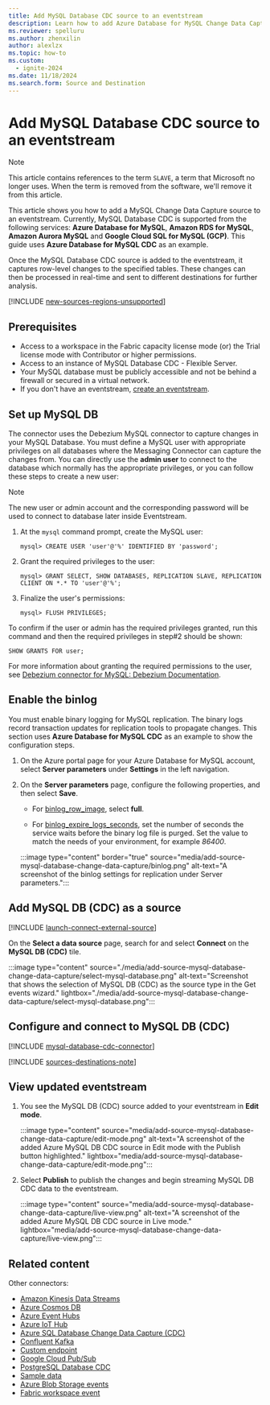 ```yaml
---
title: Add MySQL Database CDC source to an eventstream
description: Learn how to add Azure Database for MySQL Change Data Capture (CDC) source to an eventstream.
ms.reviewer: spelluru
ms.author: zhenxilin
author: alexlzx
ms.topic: how-to
ms.custom:
  - ignite-2024
ms.date: 11/18/2024
ms.search.form: Source and Destination
---
```


# Add MySQL Database CDC source to an eventstream

>[!NOTE]
>This article contains references to the term `SLAVE`, a term that Microsoft no longer uses. When the term is removed from the software, we'll remove it from this article.

This article shows you how to add a MySQL Change Data Capture source to an eventstream. Currently, MySQL Database CDC is supported from the following services: **Azure Database for MySQL**, **Amazon RDS for MySQL**,  **Amazon Aurora MySQL** and **Google Cloud SQL for MySQL (GCP)**. This guide uses **Azure Database for MySQL CDC** as an example.

Once the MySQL Database CDC source is added to the eventstream, it captures row-level changes to the specified tables. These changes can then be processed in real-time and sent to different destinations for further analysis.

[!INCLUDE [new-sources-regions-unsupported](./includes/new-sources-regions-unsupported.md)]

## Prerequisites

- Access to a workspace in the Fabric capacity license mode (or) the Trial license mode with Contributor or higher permissions. 
- Access to an instance of MySQL Database CDC - Flexible Server.
- Your MySQL database must be publicly accessible and not be behind a firewall or secured in a virtual network.
- If you don't have an eventstream, [create an eventstream](create-manage-an-eventstream.md). 


## Set up MySQL DB

The connector uses the Debezium MySQL connector to capture changes in your MySQL Database. You must define a MySQL user with appropriate privileges on all databases where the Messaging Connector can capture the changes from. You can directly use the **admin user** to connect to the database which normally has the appropriate privileges, or you can follow these steps to create a new user:

> [!NOTE]
> The new user or admin account and the corresponding password will be used to connect to database later inside Eventstream. 

1. At the `mysql` command prompt, create the MySQL user:

   ```
   mysql> CREATE USER 'user'@'%' IDENTIFIED BY 'password';
   ```

1. Grant the required privileges to the user:

   ```
   mysql> GRANT SELECT, SHOW DATABASES, REPLICATION SLAVE, REPLICATION CLIENT ON *.* TO 'user'@'%';
   ```

1. Finalize the user's permissions:

   ```
   mysql> FLUSH PRIVILEGES;
   ```

To confirm if the user or admin has the required privileges granted, run this command and then the required privileges in step#2 should be shown:

```
SHOW GRANTS FOR user;
```


For more information about granting the required permissions to the user, see [Debezium connector for MySQL: Debezium Documentation](https://debezium.io/documentation/reference/stable/connectors/mysql.html#mysql-creating-user).

## Enable the binlog

You must enable binary logging for MySQL replication. The binary logs record transaction updates for replication tools to propagate changes. This section uses **Azure Database for MySQL CDC** as an example to show the configuration steps.

1. On the Azure portal page for your Azure Database for MySQL account, select **Server parameters** under **Settings** in the left navigation.

1. On the **Server parameters** page, configure the following properties, and then select **Save**.

   - For [binlog_row_image](https://dev.mysql.com/doc/refman/8.0/en/replication-options-binary-log.html#sysvar_binlog_row_image), select **full**.

   - For [binlog_expire_logs_seconds](https://dev.mysql.com/doc/refman/8.0/en/replication-options-binary-log.html#sysvar_binlog_expire_logs_seconds), set the number of seconds the service waits before the binary log file is purged. Set the value to match the needs of your environment, for example *86400*.

   :::image type="content" border="true" source="media/add-source-mysql-database-change-data-capture/binlog.png" alt-text="A screenshot of the binlog settings for replication under Server parameters.":::

## Add MySQL DB (CDC) as a source
[!INCLUDE [launch-connect-external-source](./includes/launch-connect-external-source.md)]

On the **Select a data source** page, search for and select **Connect** on the **MySQL DB (CDC)** tile.

:::image type="content" source="./media/add-source-mysql-database-change-data-capture/select-mysql-database.png" alt-text="Screenshot that shows the selection of MySQL DB (CDC) as the source type in the Get events wizard." lightbox="./media/add-source-mysql-database-change-data-capture/select-mysql-database.png":::

## Configure and connect to MySQL DB (CDC) 

[!INCLUDE [mysql-database-cdc-connector](./includes/mysql-database-cdc-source-connector.md)]

[!INCLUDE [sources-destinations-note](./includes/sources-destinations-note.md)]

## View updated eventstream
1. You see the MySQL DB (CDC) source added to your eventstream in **Edit mode**.

    :::image type="content" source="media/add-source-mysql-database-change-data-capture/edit-mode.png" alt-text="A screenshot of the added Azure MySQL DB CDC source in Edit mode with the Publish button highlighted." lightbox="media/add-source-mysql-database-change-data-capture/edit-mode.png":::
1. Select **Publish** to publish the changes and begin streaming MySQL DB CDC data to the eventstream.

    :::image type="content" source="media/add-source-mysql-database-change-data-capture/live-view.png" alt-text="A screenshot of the added Azure MySQL DB CDC source in Live mode." lightbox="media/add-source-mysql-database-change-data-capture/live-view.png":::

## Related content

Other connectors:

- [Amazon Kinesis Data Streams](add-source-amazon-kinesis-data-streams.md)
- [Azure Cosmos DB](add-source-azure-cosmos-db-change-data-capture.md)
- [Azure Event Hubs](add-source-azure-event-hubs.md)
- [Azure IoT Hub](add-source-azure-iot-hub.md)
- [Azure SQL Database Change Data Capture (CDC)](add-source-azure-sql-database-change-data-capture.md)
- [Confluent Kafka](add-source-confluent-kafka.md)
- [Custom endpoint](add-source-custom-app.md)
- [Google Cloud Pub/Sub](add-source-google-cloud-pub-sub.md) 
- [PostgreSQL Database CDC](add-source-postgresql-database-change-data-capture.md)
- [Sample data](add-source-sample-data.md)
- [Azure Blob Storage events](add-source-azure-blob-storage.md)
- [Fabric workspace event](add-source-fabric-workspace.md)
